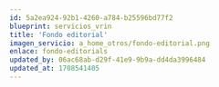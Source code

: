 ```yaml
---
id: 5a2ea924-92b1-4260-a784-b25596bd77f2
blueprint: servicios_vrin
title: 'Fondo editorial'
imagen_servicio: a_home_otros/fondo-editorial.png
enlace: fondo-editorials
updated_by: 06ac68ab-d29f-41e9-9b9a-dd4da3996484
updated_at: 1708541405
---
```

